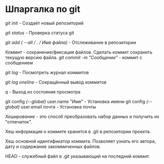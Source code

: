 # Шпаргалка по git


*git init* - Создаёт новый репозиторий

*git status* - Проверка статуса git

*git add ( --all / . / Имя файла)* - Отслеживание в репозитории

*Коммит* - сохранение/фиксация файлов. Сделать коммит сохранить текущую версию файла.
*git commit -m "Сообщение"* - коммит с сообщением

*git log* - Посмотреть журнал коммитов

*git log oneline* - Сокращённый вывод коммитов

*q* - Выход из состояния просмотра

git config *(--global)* user.name "Имя" - Установка имени
git config *(--global)* user.email почта - Установка почты

*Хеширование* - это способ преобразовать набор данных и получить их "отпечаток".

Хеш информация о коммите хранится в .git в репозитории проекта.

Хеш основной идентификатор коммита. Позволяет узнать его автора, дату и содержание закоммиченных файлов.

HEAD - служебный файл в .git указывающий на последний коммит.